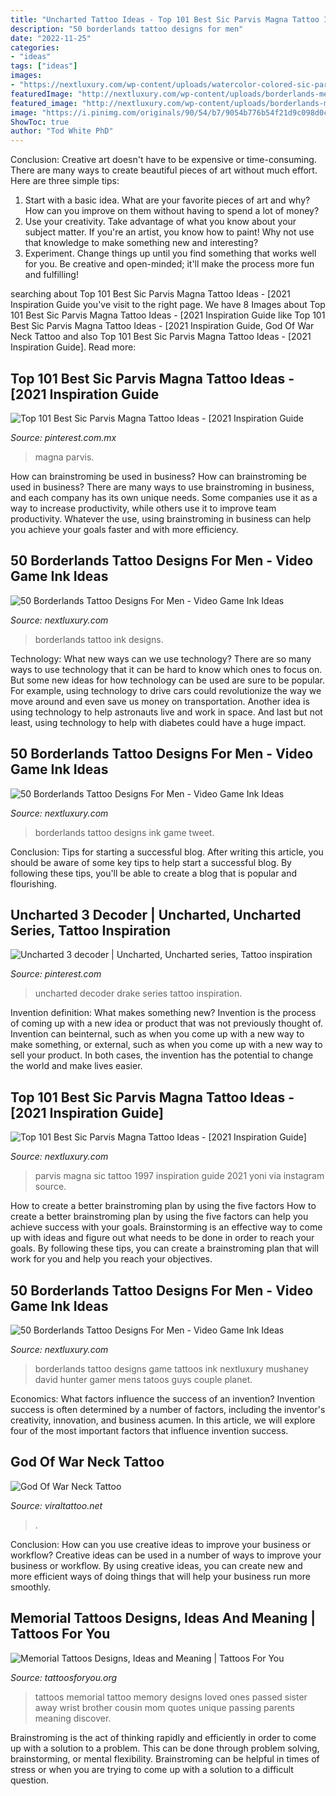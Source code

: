 ```yaml
---
title: "Uncharted Tattoo Ideas - Top 101 Best Sic Parvis Magna Tattoo Ideas"
description: "50 borderlands tattoo designs for men"
date: "2022-11-25"
categories:
- "ideas"
tags: ["ideas"]
images:
- "https://nextluxury.com/wp-content/uploads/watercolor-colored-sic-parvis-magna-tattoos-frankybigras.jpg"
featuredImage: "http://nextluxury.com/wp-content/uploads/borderlands-mens-tattoo-designs.jpg"
featured_image: "http://nextluxury.com/wp-content/uploads/borderlands-mens-tattoo-designs.jpg"
image: "https://i.pinimg.com/originals/90/54/b7/9054b776b54f21d9c098d0c8d2329cab.jpg"
ShowToc: true
author: "Tod White PhD"
---
```



Conclusion:
Creative art doesn't have to be expensive or time-consuming. There are many ways to create beautiful pieces of art without much effort. Here are three simple tips: 
1) Start with a basic idea. What are your favorite pieces of art and why? How can you improve on them without having to spend a lot of money? 
2) Use your creativity. Take advantage of what you know about your subject matter. If you're an artist, you know how to paint! Why not use that knowledge to make something new and interesting? 
3) Experiment. Change things up until you find something that works well for you. Be creative and open-minded; it'll make the process more fun and fulfilling!

	

		
searching about Top 101 Best Sic Parvis Magna Tattoo Ideas - [2021 Inspiration Guide you've visit to the right page. We have 8 Images about Top 101 Best Sic Parvis Magna Tattoo Ideas - [2021 Inspiration Guide like Top 101 Best Sic Parvis Magna Tattoo Ideas - [2021 Inspiration Guide, God Of War Neck Tattoo and also Top 101 Best Sic Parvis Magna Tattoo Ideas - [2021 Inspiration Guide]. Read more:
		
    
## Top 101 Best Sic Parvis Magna Tattoo Ideas - [2021 Inspiration Guide

<img loading=lazy src="https://i.pinimg.com/736x/f0/01/a0/f001a0cbe1eb4dd50b7fb5fe274a493b.jpg" onerror="this.onerror=null;this.src='https://tse1.mm.bing.net/th?id=OIP.gd-tCcJADIXd9RW0SC9vlgHaJQ&amp;pid=15.1';" alt="Top 101 Best Sic Parvis Magna Tattoo Ideas - [2021 Inspiration Guide">

_Source: pinterest.com.mx_

>magna parvis. 

	

How can brainstroming be used in business?
How can brainstroming be used in business? There are many ways to use brainstroming in business, and each company has its own unique needs. Some companies use it as a way to increase productivity, while others use it to improve team productivity. Whatever the use, using brainstroming in business can help you achieve your goals faster and with more efficiency.

    
## 50 Borderlands Tattoo Designs For Men - Video Game Ink Ideas

<img loading=lazy src="http://nextluxury.com/wp-content/uploads/borderlands-guys-tattoo-ideas.jpg" onerror="this.onerror=null;this.src='https://tse4.mm.bing.net/th?id=OIP.tBEH-4dA8i4K4MaW3QfIBAHaHa&amp;pid=15.1';" alt="50 Borderlands Tattoo Designs For Men - Video Game Ink Ideas">

_Source: nextluxury.com_

>borderlands tattoo ink designs. 

	

Technology: What new ways can we use technology?
There are so many ways to use technology that it can be hard to know which ones to focus on. But some new ideas for how technology can be used are sure to be popular. For example, using technology to drive cars could revolutionize the way we move around and even save us money on transportation. Another idea is using technology to help astronauts live and work in space. And last but not least, using technology to help with diabetes could have a huge impact.

    
## 50 Borderlands Tattoo Designs For Men - Video Game Ink Ideas

<img loading=lazy src="http://nextluxury.com/wp-content/uploads/guys-tattoo-ideas-borderlands-designs.jpg" onerror="this.onerror=null;this.src='https://tse1.mm.bing.net/th?id=OIP.c0gIjx-MgTugyfpHXHSyJwHaHa&amp;pid=15.1';" alt="50 Borderlands Tattoo Designs For Men - Video Game Ink Ideas">

_Source: nextluxury.com_

>borderlands tattoo designs ink game tweet. 

	

Conclusion: Tips for starting a successful blog.
After writing this article, you should be aware of some key tips to help start a successful blog. By following these tips, you'll be able to create a blog that is popular and flourishing.

    
## Uncharted 3 Decoder | Uncharted, Uncharted Series, Tattoo Inspiration

<img loading=lazy src="https://i.pinimg.com/originals/90/54/b7/9054b776b54f21d9c098d0c8d2329cab.jpg" onerror="this.onerror=null;this.src='https://tse1.mm.bing.net/th?id=OIP.8rLTKfQc4d3s1o5rNtfj7gHaFi&amp;pid=15.1';" alt="Uncharted 3 decoder | Uncharted, Uncharted series, Tattoo inspiration">

_Source: pinterest.com_

>uncharted decoder drake series tattoo inspiration. 

	

Invention definition: What makes something new?
Invention is the process of coming up with a new idea or product that was not previously thought of. Invention can beinternal, such as when you come up with a new way to make something, or external, such as when you come up with a new way to sell your product. In both cases, the invention has the potential to change the world and make lives easier.

    
## Top 101 Best Sic Parvis Magna Tattoo Ideas - [2021 Inspiration Guide]

<img loading=lazy src="https://nextluxury.com/wp-content/uploads/watercolor-colored-sic-parvis-magna-tattoos-frankybigras.jpg" onerror="this.onerror=null;this.src='https://tse4.mm.bing.net/th?id=OIP.EXUK0s2MQVIG8ruvlAcjHQHaHa&amp;pid=15.1';" alt="Top 101 Best Sic Parvis Magna Tattoo Ideas - [2021 Inspiration Guide]">

_Source: nextluxury.com_

>parvis magna sic tattoo 1997 inspiration guide 2021 yoni via instagram source. 

	

How to create a better brainstroming plan by using the five factors
How to create a better brainstroming plan by using the five factors can help you achieve success with your goals. Brainstorming is an effective way to come up with ideas and figure out what needs to be done in order to reach your goals. By following these tips, you can create a brainstroming plan that will work for you and help you reach your objectives.

    
## 50 Borderlands Tattoo Designs For Men - Video Game Ink Ideas

<img loading=lazy src="http://nextluxury.com/wp-content/uploads/borderlands-mens-tattoo-designs.jpg" onerror="this.onerror=null;this.src='https://tse2.mm.bing.net/th?id=OIP.D3CyDnpdQzGMBFgHPymr_wHaHa&amp;pid=15.1';" alt="50 Borderlands Tattoo Designs For Men - Video Game Ink Ideas">

_Source: nextluxury.com_

>borderlands tattoo designs game tattoos ink nextluxury mushaney david hunter gamer mens tatoos guys couple planet. 

	

Economics: What factors influence the success of an invention?
Invention success is often determined by a number of factors, including the inventor's creativity, innovation, and business acumen. In this article, we will explore four of the most important factors that influence invention success.

    
## God Of War Neck Tattoo

<img loading=lazy src="https://i.pinimg.com/originals/95/2c/04/952c040909132397f259e2a71be07428.jpg" onerror="this.onerror=null;this.src='https://tse1.mm.bing.net/th?id=OIP._tEtinC3Z8x6juAA_xbLvAHaHa&amp;pid=15.1';" alt="God Of War Neck Tattoo">

_Source: viraltattoo.net_

>. 

	

Conclusion: How can you use creative ideas to improve your business or workflow?
Creative ideas can be used in a number of ways to improve your business or workflow. By using creative ideas, you can create new and more efficient ways of doing things that will help your business run more smoothly.

    
## Memorial Tattoos Designs, Ideas And Meaning | Tattoos For You

<img loading=lazy src="https://www.tattoosforyou.org/wp-content/uploads/2013/10/Memorial-Tattoos-for-Sister-225x300.jpg" onerror="this.onerror=null;this.src='https://tse2.mm.bing.net/th?id=OIP.IYbVU0nDijXe51YFsOXEDAAAAA&amp;pid=15.1';" alt="Memorial Tattoos Designs, Ideas and Meaning | Tattoos For You">

_Source: tattoosforyou.org_

>tattoos memorial tattoo memory designs loved ones passed sister away wrist brother cousin mom quotes unique passing parents meaning discover. 

	

Brainstroming is the act of thinking rapidly and efficiently in order to come up with a solution to a problem. This can be done through problem solving, brainstorming, or mental flexibility. Brainstroming can be helpful in times of stress or when you are trying to come up with a solution to a difficult question.

